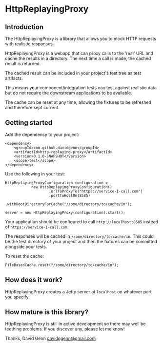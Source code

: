 # HttpReplayingProxy
## Introduction
The HttpReplayingProxy is a library that allows you to mock HTTP requests with realistic responses. 

HttpReplayingProxy is a webapp that can proxy calls to the 'real' URL and cache the results in a directory. The next time a call is made, the cached result is returned. 

The cached result can be included in your project's test tree as test artifacts.

This means your component/integration tests can test against realistic data but do not require the downstream applications to be available.

The cache can be reset at any time, allowing the fixtures to be refreshed and therefore kept current.
## Getting started     
Add the dependency to your project:

    <dependency>
        <groupId>com.github.davidgenn</groupId>
    	<artifactId>http-replaying-proxy</artifactId>
    	<version>0.1.0-SNAPSHOT</version>
    	<scope>test</scope>
    </dependency>
    
Use the following in your test:

    HttpReplayingProxyConfiguration configuration =
                new HttpReplayingProxyConfiguration()
                        .urlToProxyTo("https://service-I-call.com")
                        .portToHostOn(8585)
                        .withRootDirectoryForCache("/some/directory/to/cache/in");

    server = new HttpReplayingProxy(configuration).start();

Your application should be configured to call `http://localhost:8585` instead of `https://service-I-call.com`.

The responses will be cached in `/some/directory/to/cache/in`. This could be the test directory of your project and then the fixtures can be committed alongside your tests.

To reset the cache:

    FileBasedCache.reset("/some/directory/to/cache/in");
     
## How does it work?
HttpReplayingProxy creates a Jetty server at `localhost` on whatever port you specify.
## How mature is this library?
HttpReplayingProxy is still in active development so there may well be teething problems. If you discover any, please let me know!

Thanks, David Genn davidggenn@gmail.com




